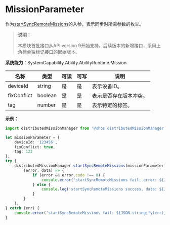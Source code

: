 # MissionParameter

作为[startSyncRemoteMissions](js-apis-distributedMissionManager.md#distributedmissionmanagerstartsyncremotemissions)的入参，表示同步时所需参数的枚举。

> **说明：**
> 
> 本模块首批接口从API version 9开始支持。后续版本的新增接口，采用上角标单独标记接口的起始版本。 

**系统能力**：SystemCapability.Ability.AbilityRuntime.Mission

| 名称          | 类型    | 可读   | 可写   | 说明          |
| ----------- | ------- | ---- | ---- | ----------- |
| deviceId    | string  | 是    | 是    | 表示设备ID。     |
| fixConflict | boolean | 是    | 是    | 表示是否存在版本冲突。 |
| tag         | number  | 是    | 是    | 表示特定的标签。    |

**示例：**
```ts
import distributedMissionManager from '@ohos.distributedMissionManager';

let missionParameter = {
    deviceId: '123456',
    fixConflict: true,
    tag: 123
};
try {
    distributedMissionManager.startSyncRemoteMissions(missionParameter,
        (error, data) => {
            if (error && error.code !== 0) {
                console.error('startSyncRemoteMissions fail, error: ${JSON.stringify(error)}');
            } else {
                console.log('startSyncRemoteMissions success, data: ${JSON.stringify(data)}');
            }
        }
    );
} catch (err) {
    console.error('startSyncRemoteMissions fail: ${JSON.stringify(err)}');
}
```